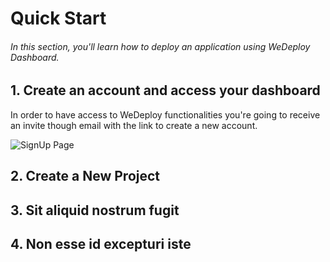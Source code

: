 # Quick Start

###### In this section, you'll learn how to deploy an application using WeDeploy Dashboard.

<!-- <article id="1-first-section"> -->

## 1. Create an account and access your dashboard

In order to have access to WeDeploy functionalities you're going to receive an invite though email with the link to create a new account.

![SignUp Page](https://d1zjcuqflbd5k.cloudfront.net/files/acc_400263/18T10?response-content-disposition=inline;%20filename=Screen%20Shot%20on%202016-08-18%20at%2016%3A12%3A49.png&Expires=1471562288&Signature=ffutcUCrNcA9x5P05-3FBHrfT4mXRPri3bvSe5dcjnINJIa739mBaCDj9lcmuhzpI-L1CWvzmVjJtQ2p15aUs33VT01bPN4GDckQHcp~IxIXLxWS-ZUL8-s1XyKayNYLJOUCGj04o8CJozT9CTurERQe97~r8sUsrwzypLL6OCY_&Key-Pair-Id=APKAJTEIOJM3LSMN33SA)

<!-- </article> -->

<!-- <article id="2-second-section"> -->

## 2. Create a New Project



<!-- </article> -->

<!-- <article id="3-third-section"> -->

## 3. Sit aliquid nostrum fugit



<!-- </article> -->

<!-- <article id="4-fourth-section"> -->

## 4. Non esse id excepturi iste



<!-- </article> -->
